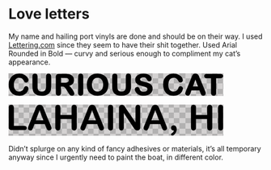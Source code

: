 # Love letters

My name and hailing port vinyls are done and should be on their way.  I used [Lettering.com](https://lettering.com) since they seem to have their shit together.  Used Arial Rounded in Bold — curvy and serious enough to compliment my cat’s appearance.

![CURIOUS CAT](../05/assets/curious-cat.gif)

![LAHAINA, HI](../05/assets/lahaina-hi.gif)

Didn’t splurge on any kind of fancy adhesives or materials, it’s all temporary anyway since I urgently need to paint the boat, in different color.
